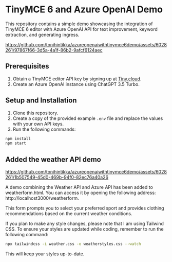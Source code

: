 # TinyMCE 6 and Azure OpenAI Demo

This repository contains a simple demo showcasing the integration of TinyMCE 6 editor with Azure OpenAI API for text improvement, keyword extraction, and generating ingress.

https://github.com/tonihintikka/azureopenaiwithtinymce6demo/assets/6028261/97867f66-3d5a-4a1f-86b2-9afcf6124aec

## Prerequisites

1. Obtain a TinyMCE editor API key by signing up at [Tiny.cloud](https://www.tiny.cloud/my-account/dashboard/#).
2. Create an Azure OpenAI instance using ChatGPT 3.5 Turbo.

## Setup and Installation

1. Clone this repository.
2. Create a copy of the provided example `.env` file and replace the values with your own API keys.
3. Run the following commands:

```bash
npm install
npm start
```

## Added the weather API demo

https://github.com/tonihintikka/azureopenaiwithtinymce6demo/assets/6028261/1b507549-45d0-469b-94f0-82ec76a40a26

A demo combining the Weather API and Azure API has been added to weatherform.html. You can access it by opening the following address: http://localhost3000/weatherform.

This form prompts you to select your preferred sport and provides clothing recommendations based on the current weather conditions.

If you plan to make any style changes, please note that I am using Tailwind CSS. To ensure your styles are updated while coding, remember to run the following command:

```bash
npx tailwindcss -i weather.css -o weatherstyles.css --watch
```

This will keep your styles up-to-date.
